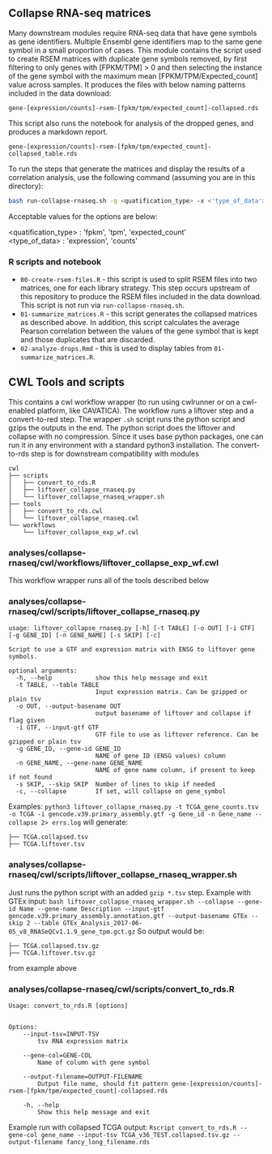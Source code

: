 ## Collapse RNA-seq matrices

Many downstream modules require RNA-seq data that have gene symbols as gene identifiers.
Multiple Ensembl gene identifiers map to the same gene symbol in a small proportion of cases.
This module contains the script used to create RSEM matrices with duplicate gene symbols removed, by first filtering to only genes with [FPKM/TPM] > 0 and then selecting the instance of the gene symbol with the maximum mean [FPKM/TPM/Expected_count] value across samples.
It produces the files with below naming patterns included in the data download:

```
gene-[expression/counts]-rsem-[fpkm/tpm/expected_count]-collapsed.rds
```

This script also runs the notebook for analysis of the dropped genes, and produces a markdown report.

```
gene-[expression/counts]-rsem-[fpkm/tpm/expected_count]-collapsed_table.rds
```

To run the steps that generate the matrices and display the results of a correlation analysis, use the following command (assuming you are in this directory):

```sh
bash run-collapse-rnaseq.sh -q <quatification_type> -x <'type_of_data'>
```

Acceptable values for the options are below:

<quatification_type> : 'fpkm', 'tpm', 'expected_count' <br>
<type_of_data> : 'expression', 'counts' <br>


### R scripts and notebook

* `00-create-rsem-files.R` - this script is used to split RSEM files into two matrices, one for each library strategy. This step occurs upstream of this repository to produce the RSEM files included in the data download. 
This script is not run via `run-collapse-rnaseq.sh`.
* `01-summarize_matrices.R` - this script generates the collapsed matrices as described above.
In addition, this script calculates the average Pearson correlation between the values of the gene symbol that is kept and those duplicates that are discarded.
* `02-analyze-drops.Rmd` - this is used to display tables from `01-summarize_matrices.R`.

## CWL Tools and scripts
This contains a cwl workflow wrapper (to run using cwlrunner or on a cwl-enabled platform, like CAVATICA).
The workflow runs a liftover step and a convert-to-red step.
The wrapper `.sh` script runs the python script and gzips the outputs in the end.
The python script does the liftover and collapse with no compression.
Since it uses base python packages, one can run it in any environment with a standard python3 installation.
The convert-to-rds step is for downstream compatibility with modules
```
cwl
├── scripts
│   ├── convert_to_rds.R
│   ├── liftover_collapse_rnaseq.py
│   └── liftover_collapse_rnaseq_wrapper.sh
├── tools
│   ├── convert_to_rds.cwl
│   └── liftover_collapse_rnaseq.cwl
└── workflows
    └── liftover_collapse_exp_wf.cwl
```

### analyses/collapse-rnaseq/cwl/workflows/liftover_collapse_exp_wf.cwl
This workflow wrapper runs all of the tools described below

### analyses/collapse-rnaseq/cwl/scripts/liftover_collapse_rnaseq.py
```
usage: liftover_collapse_rnaseq.py [-h] [-t TABLE] [-o OUT] [-i GTF] [-g GENE_ID] [-n GENE_NAME] [-s SKIP] [-c]

Script to use a GTF and expression matrix with ENSG to liftover gene symbols.

optional arguments:
  -h, --help            show this help message and exit
  -t TABLE, --table TABLE
                        Input expression matrix. Can be gzipped or plain tsv
  -o OUT, --output-basename OUT
                        output basename of liftover and collapse if flag given
  -i GTF, --input-gtf GTF
                        GTF file to use as liftover reference. Can be gzipped or plain tsv
  -g GENE_ID, --gene-id GENE_ID
                        NAME of gene ID (ENSG values) column
  -n GENE_NAME, --gene-name GENE_NAME
                        NAME of gene name column, if present to keep if not found
  -s SKIP, --skip SKIP  Number of lines to skip if needed
  -c, --collapse        If set, will collapse on gene_symbol
```
Examples:
`python3 liftover_collapse_rnaseq.py -t TCGA_gene_counts.tsv -o TCGA -i gencode.v39.primary_assembly.gtf -g Gene_id -n Gene_name --collapse 2> errs.log` will generate:
```
├── TCGA.collapsed.tsv
├── TCGA.liftover.tsv
```
### analyses/collapse-rnaseq/cwl/scripts/liftover_collapse_rnaseq_wrapper.sh
Just runs the python script with an added `gzip *.tsv` step.
Example with GTEx input:
`bash liftover_collapse_rnaseq_wrapper.sh --collapse --gene-id Name --gene-name Description --input-gtf gencode.v39.primary_assembly.annotation.gtf --output-basename GTEx --skip 2 --table GTEx_Analysis_2017-06-05_v8_RNASeQCv1.1.9_gene_tpm.gct.gz`
So output would be:
```
├── TCGA.collapsed.tsv.gz
├── TCGA.liftover.tsv.gz
```
from example above

### analyses/collapse-rnaseq/cwl/scripts/convert_to_rds.R
```
Usage: convert_to_rds.R [options]


Options:
	--input-tsv=INPUT-TSV
		tsv RNA expression matrix

	--gene-col=GENE-COL
		Name of column with gene symbol

	--output-filename=OUTPUT-FILENAME
		Output file name, should fit pattern gene-[expression/counts]-rsem-[fpkm/tpm/expected_count]-collapsed.rds

	-h, --help
		Show this help message and exit
```
Example run with collapsed TCGA output:
`Rscript convert_to_rds.R --gene-col gene_name --input-tsv TCGA_v36_TEST.collapsed.tsv.gz --output-filename fancy_long_filename.rds`